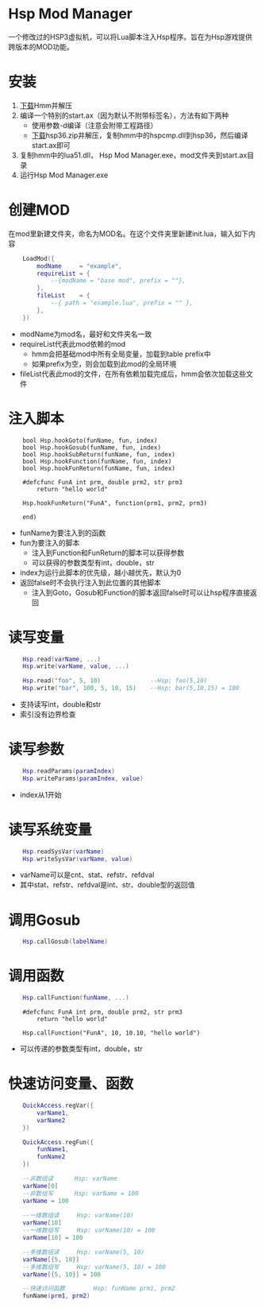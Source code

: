 # Hsp Mod Manager
一个修改过的HSP3虚拟机，可以将Lua脚本注入Hsp程序。旨在为Hsp游戏提供跨版本的MOD功能。

# 安装
1. [下载](https://github.com/NekoNou/OpenHSP?tab=readme-ov-file)Hmm并解压
2. 编译一个特别的start.ax（因为默认不附带标签名），方法有如下两种
   - 使用参数-d编译（注意会附带工程路径）
   - [下载](https://github.com/NekoNou/OpenHSP?tab=readme-ov-file)hsp36.zip并解压，复制hmm中的hspcmp.dll到hsp36，然后编译start.ax即可
3. 复制hmm中的lua51.dll， Hsp Mod Manager.exe，mod文件夹到start.ax目录
4. 运行Hsp Mod Manager.exe

# 创建MOD
在mod里新建文件夹，命名为MOD名。在这个文件夹里新建init.lua，输入如下内容

```lua
	LoadMod({
		modName     = "example",
    	requireList = {
        	--{modName = "base mod", prefix = ""},
    	},
    	fileList    = {
        	--{ path = "example.lua", prefix = "" },
    	},
	})
```
- modName为mod名，最好和文件夹名一致
- requireList代表此mod依赖的mod
  - hmm会把基础mod中所有全局变量，加载到table prefix中
  - 如果prefix为空，则会加载到此mod的全局环境
- fileList代表此mod的文件，在所有依赖加载完成后，hmm会依次加载这些文件

# 注入脚本
```
	bool Hsp.hookGoto(funName, fun, index)
	bool Hsp.hookGosub(funName, fun, index)
	bool Hsp.hookSubReturn(funName, fun, index)
	bool Hsp.hookFunction(funName, fun, index)
	bool Hsp.hookFunReturn(funName, fun, index)
```
```
	#defcfunc FunA int prm, double prm2, str prm3
		return "hello world"

	Hsp.hookFunReturn("FunA", function(prm1, prm2, prm3)

	end)
```
- funName为要注入到的函数
- fun为要注入的脚本
  - 注入到Function和FunReturn的脚本可以获得参数
  - 可以获得的参数类型有int，double，str
- index为运行此脚本的优先级，越小越优先，默认为0
- 返回false时不会执行注入到此位置的其他脚本
  - 注入到Goto，Gosub和Function的脚本返回false时可以让hsp程序直接返回

# 读写变量
```lua
	Hsp.read(varName, ...)
	Hsp.write(varName, value, ...)

	Hsp.read("foo", 5, 10) 				--Hsp: foo(5,10)
	Hsp.write("bar", 100, 5, 10, 15) 	--Hsp: bar(5,10,15) = 100
```
- 支持读写int，double和str
- 索引没有边界检查

# 读写参数
```lua
	Hsp.readParams(paramIndex)
	Hsp.writeParams(paramIndex, value)
```
- index从1开始

# 读写系统变量
```lua
	Hsp.readSysVar(varName)
	Hsp.writeSysVar(varName, value)
```
- varName可以是cnt、stat、refstr、refdval
- 其中stat、refstr、refdval是int、str、double型的返回值

# 调用Gosub
```lua
	Hsp.callGosub(labelName)
```

# 调用函数
```lua
	Hsp.callFunction(funName, ...)
```
```
	#defcfunc FunA int prm, double prm2, str prm3
		return "hello world"

	Hsp.callFunction("FunA", 10, 10.10, "hello world")
```
- 可以传递的参数类型有int，double，str

# 快速访问变量、函数
```lua
	QuickAccess.regVar({
		varName1,
		varName2
	})

	QuickAccess.regFun({
		funName1,
		funName2
	})
```
```lua
	--非数组读		Hsp: varName
	varName[0]
	--非数组写		Hsp: varName = 100
	varName = 100	
	
	--一维数组读		Hsp: varName(10)
	varName[10]				
	--一维数组写		Hsp: varName(10) = 100
	varName[10] = 100		

	--多维数组读		Hsp: varName(5, 10)
	varName[{5, 10}]		
	--多维数组写		Hsp: varName(5, 10) = 100
	varName[{5, 10}] = 100	

	--快速访问函数		Hsp: funName prm1, prm2
	funName(prm1, prm2)
```